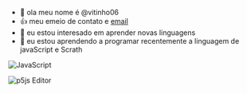 - 👋 ola meu nome é @vitinho06
- :+1: meu emeio de contato e [email](victor.couto@escola.pr.gov.br)
- 👀 eu estou interesado em aprender novas linguagens
- 🌱 eu estou aprendendo a programar recentemente a linguagem de javaScript e Scrath

![JavaScript](https://img.shields.io/badge/javascript-%23323330.svg?style=for-the-badge&logo=javascript&logoColor=%23F7DF1E)

![p5js Editor](https://img.shields.io/badge/p5.js-ED225D?style=for-the-badge&logo=p5.js&logoColor=FFFFFF)
